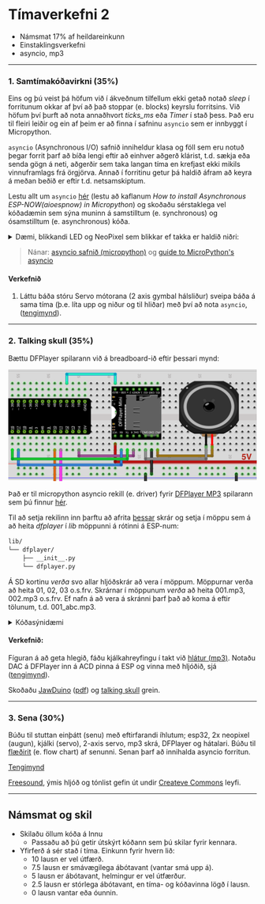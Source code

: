 # Tímaverkefni 2

- Námsmat 17% af heildareinkunn
- Einstaklingsverkefni
- asyncio, mp3

---

### 1. Samtímakóðavirkni (**35%**)

Eins og þú veist þá höfum við í ákveðnum tilfellum ekki getað notað *sleep* í forritunum okkar af því að það stoppar (e. blocks) keyrslu forritsins. Við höfum því þurft að nota annaðhvort *ticks_ms* eða *Timer* í stað þess. Það eru til fleiri leiðir  og ein af þeim er að finna í safninu `asyncio` sem er innbyggt í Micropython.

`asyncio` (Asynchronous I/O) safnið inniheldur klasa og föll sem eru notuð þegar forrit þarf að bíða lengi eftir að einhver aðgerð klárist, t.d. sækja eða senda gögn á neti, aðgerðir sem taka langan tíma en krefjast ekki mikils vinnuframlags frá örgjörva. Annað í forritinu getur þá haldið áfram að keyra á meðan beðið er eftir t.d. netsamskiptum.

Lestu allt um `asyncio` [hér](https://www.donskytech.com/discovering-esp-now-in-micropython-with-asyncio/#htoc-basics-of-asynchronous-programming
) (lestu að kaflanum *How to install Asynchronous ESP-NOW(aioespnow) in Micropython*) og skoðaðu sérstaklega vel kóðadæmin sem sýna muninn á samstilltum (e. synchronous) og ósamstilltum (e. asynchronous) kóða.


<details>
<summary>Dæmi, blikkandi LED og NeoPixel sem blikkar ef takka er haldið niðri:</summary>
<br>
  
```python
from machine import Pin
from neopixel import NeoPixel
import asyncio

led = Pin(2, Pin.OUT)
neo = NeoPixel(Pin(48), 1)
takki_neo = Pin(4, Pin.IN, Pin.PULL_UP)
neo_blikkar = False

# Fall sem hefur orðið async á undan skilgreiningu kallast coroutine
async def blikka_led(led_ljos, blikktimi):
    # Þessi while lykkja verður alveg sjálfstæð, sleep í henni 
    # hefur ekki áhrif annars staðar í forritinu
    while True:
        led_ljos.value(1)
        # bíðum eftir að sleep hefur klárast áður en við slökkvum á led_ljos
        await asyncio.sleep_ms(blikktimi)
        led_ljos.value(0)
        await asyncio.sleep_ms(blikktimi)
        
async def blikka_neo():
    while True:
        if neo_blikkar == True:
            neo[0] = [3, 0, 0]
            neo.write()
            await asyncio.sleep_ms(500)
            neo[0] = [0, 3, 0]
            neo.write()
            await asyncio.sleep_ms(500)
        else:
            neo[0] = [0, 0, 0]
            neo.write()
        # Þetta sleep í 0 ms. er notað til að halda while lykkjunni gangandi
        await asyncio.sleep_ms(0)

# Þetta verður main fallið í forritinu og það verður að vera async
async def main():
    global neo_blikkar # til að geta breytt gildið í global breytunni neo_blikkar
    
    # Hér skráum við og ræsum þau föll sem eiga að keyra async
    asyncio.create_task(blikka_led(led, 250))
    asyncio.create_task(blikka_neo())

    # Þetta verður aðal while lykkja forritins, hér má gera hluti sem 
    # ekki krefjast async, eins og t.d. að lesa frá tökkum. Hér má
    # ekki nota hefðbundið sleep
    while True:
        if takki_neo.value() == 0:
            neo_blikkar = True
        else:
            neo_blikkar = False   

        # Þetta sleep í 0 ms. er notað til að halda while lykkjunni gangandi
        await asyncio.sleep_ms(0)         

# Köllum á main fallið með þessari aðferð
asyncio.run(main())
```

</details>


> Nánar: [asyncio safnið (micropython)](https://docs.micropython.org/en/latest/library/asyncio.html#) og [guide to MicroPython's asyncio](https://github.com/peterhinch/micropython-async/blob/master/v3/docs/TUTORIAL.md)

<!-- [asyncio safnið (python)](https://docs.python.org/3/library/asyncio.html). -->

#### Verkefnið

1. Láttu báða stóru Servo mótorana (2 axis gymbal hálsliður) sveipa báða á sama tíma (þ.e. líta upp og niður og til hliðar) með því að nota `asyncio`, ([tengimynd](https://raw.githubusercontent.com/VESM3/IOT/refs/heads/main/Myndir/gymbal_servos_bb.png)).


---

### 2. Talking skull (**35%**)

Bættu DFPlayer spilarann við á breadboard-ið eftir þessari mynd:

![tengingar](https://raw.githubusercontent.com/VESM3/IOT/refs/heads/main/Myndir/dfplayer_tengingar.png)

Það er til micropython asyncio rekill (e. driver) fyrir [DFPlayer MP3](https://wiki.dfrobot.com/DFPlayer_Mini_SKU_DFR0299) spilarann sem þú finnur [hér](https://github.com/Muhlex/dfplayer-mp).

Til að setja rekilinn inn þarftu að afrita [þessar](https://github.com/Muhlex/dfplayer-mp/tree/main/src/dfplayer) skrár og setja í möppu sem á að heita *dfplayer* í *lib* möppunni á rótinni á ESP-num:

```bash
lib/
└── dfplayer/
    ├── __init__.py
    └── dfplayer.py
```

Á SD kortinu *verða* svo allar hljóðskrár að vera í möppum. Möppurnar verða að heita 01, 02, 03 o.s.frv. Skrárnar í möppunum *verða* að heita 001.mp3, 002.mp3 o.s.frv. Ef nafn á að vera á skránni þarf það að koma á eftir tölunum, t.d. 001_abc.mp3.

<details>
<summary>Kóðasýnidæmi</summary>
<br>
  
```python
from machine import Pin, ADC
import asyncio
from lib.dfplayer import DFPlayer

df = DFPlayer(2)  # using UART 
df.init(tx=17, rx=16)  # tx á esp tengist í rx á mp3

async def main():
    
    await df.wait_available()  # optional; making sure DFPlayer finished booting
    await df.volume(15)
    await df.play(1, 1)  # folder 1, file 1
    await asyncio.sleep_ms(0)  # þarf ekki í þessu tilfelli en má vera

asyncio.run(main())
```

</details>

#### Verkefnið:
Fíguran á að geta hlegið, fáðu kjálkahreyfingu í takt við [hlátur (mp3)](https://github.com/VESM3/IOT/blob/main/Efni/002.mp3). Notaðu DAC á DFPlayer inn á ACD pinna á ESP og vinna með hljóðið, sjá ([tengimynd](https://raw.githubusercontent.com/VESM3/IOT/refs/heads/main/Myndir/df_servo_breadb.png)). 

Skoðaðu [JawDuino](http://buttonbanger.com/?page_id=137) ([pdf](https://github.com/VESM3/IOT/blob/main/Efni/jawduino.pdf)) og [talking skull](https://www.nutsvolts.com/magazine/article/create-the-ultimate-talking-skull-with-the-wee-little-talker) grein. 

<!--
- [MSGEQ7 (datasheet)](https://www.sparkfun.com/datasheets/Components/General/MSGEQ7.pdf) íhlutur til að gera kjálkasamhæfingu enn betri. [Handling Noise When Working with the MSGEQ7](https://www.eeweb.com/handling-noise-when-working-with-the-msgeq7-audio-spectrum-analyzer/)_
- Notaðu [KA2284](https://protosupplies.com/product/ka2284-voltage-level-indicator-module/) með micro servo, [tengimynd](https://raw.githubusercontent.com/VESM3/IOT/refs/heads/main/Myndir/ka2284_dfplayer.png). 
-->

---

### 3. Sena  (**30%**)

Búðu til stuttan einþátt (senu) með eftirfarandi íhlutum; esp32, 2x neopixel (augun), kjálki (servo), 2-axis servo, mp3 skrá, DFPlayer og hátalari. Búðu til [flæðirit](https://www.drawio.com/doc/getting-started-basic-flow-chart) (e. flow chart) af senunni. Senan þarf að innihalda asyncio forritun.

[Tengimynd](https://raw.githubusercontent.com/VESM3/IOT/refs/heads/main/Myndir/hauskupa_allar_tengingar.png)

[Freesound](https://freesound.org/), ýmis hljóð og tónlist gefin út undir [Createve Commons](https://creativecommons.org/share-your-work/cclicenses/) leyfi.


---

## Námsmat og skil

- Skilaðu öllum kóða á Innu
  - Passaðu að þú getir útskýrt kóðann sem þú skilar fyrir kennara.
- Yfirferð á sér stað í tíma. Einkunn fyrir hvern lið: 
    - 10 lausn er vel útfærð.
    - 7.5 lausn er smávægilega ábótavant (vantar smá upp á).
    - 5 lausn er ábótavant, helmingur er vel útfærður.
    - 2.5 lausn er stórlega ábótavant, en tíma- og kóðavinna lögð í lausn.
    - 0 lausn vantar eða óunnin.


<!--
### 2. MP3 - Asyncio (**25%**)  _geyma fyrir lokaverkefni?_


#### Verkefnið
1. Bættu við bakgrunnstónlist (mp3). [Tónlistin](https://github.com/VESM3/IOT/blob/main/Efni/001.mp3) á að spilast (async) á sama tíma og augun blikka.
  
<!-- 
- [sample files](https://github.com/redoxcode/micropython-dfplayer/tree/main/sample_files). -->


